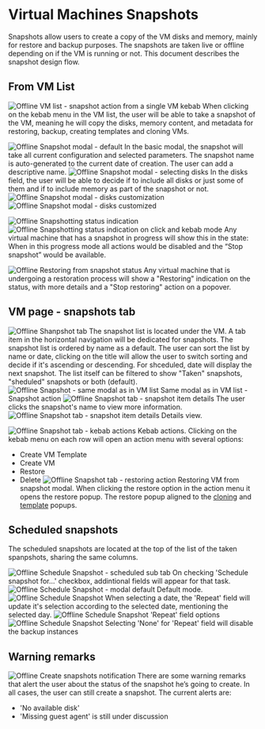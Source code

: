 # Virtual Machines Snapshots

Snapshots allow users to create a copy of the VM disks and memory, mainly for restore and backup purposes. The snapshots are taken live or offline depending on if the VM is running or not. 
This document describes the snapshot design flow.  




## From VM List 

![Offline VM list - snapshot action from a single VM kebab](img/1-00.jpg)
When clicking on the kebab menu in the VM list, the user will be able to take a snapshot of the VM, meaning he will copy the disks, memory content, and metadata for restoring, backup, creating templates and cloning VMs.

![Offline Snapshot modal - default](img/1-01.jpg)
In the basic modal, the snapshot will take all current configuration and selected parameters.
The snapshot name is auto-generated to the current date of creation. The user can add a descriptive name.
![Offline Snapshot modal - selecting disks](img/1-02.jpg)
In the disks field, the user will be able to decide if to include all disks or just some of them and if to include memory as part of the snapshot or not.
![Offline Snapshot modal - disks customization](img/1-03.jpg)
![Offline Snapshot modal - disks customized](img/1-04.jpg)

![Offline Snapshotting status indication](img/1-05.jpg)
![Offline Snapshotting status indication on click and kebab mode](img/1-06.jpg)
Any virtual machine that has a snapshot in progress will show this in the state:
When in this progress mode all actions would be disabled and the “Stop snapshot” would be available.

![Offline Restoring from snapshot status](img/1-07.jpg)
Any virtual machine that is undergoing a restoration process will show a "Restoring" indication on the status, with more details and a "Stop restoring" action on a popover. 


## VM page - snapshots tab

![Offline Shanpshot tab](img/2-00.jpg)
The snapshot list is located under the VM. A tab item in the horizontal navigation will be dedicated for snapshots. The snapshot list is ordered by name as a default.
The user can sort the list by name or date, clicking on the title will allow the user to switch sorting and decide if it's ascending or descending. For shceduled, date will display the next snapshot.
The list itself can be filtered to show "Taken" snapshots, "sheduled" snapshots or both (default).  
![Offline Snapshot - same modal as in VM list](img/2-01.jpg)
Same modal as in VM list - Snapshot action
![Offline Snapshot tab -  snapshot item details](img/2-02a.jpg)
The user clicks the snapshot's name to view more information. 
![Offline Snapshot tab - snapshot item details](img/2-02.jpg)
Details view.

![Offline Snapshot tab - kebab actions](img/2-03.jpg)
Kebab actions.
Clicking on the kebab menu on each row will open an action menu with several options:
- Create VM Template
- Create VM
- Restore
- Delete
![Offline Snapshot tab - restoring action](img/2-04.jpg)
Restoring VM from snapshot modal. When clicking the restore option in the action menu it opens the restore popup. The restore popup aligned to the [cloning](http://openshift.github.io/openshift-origin-design/web-console/knikubevirt/clone-vm/clone-vm) and [template](http://openshift.github.io/openshift-origin-design/web-console/knikubevirt/vm-templates/vm-templates) popups.


## Scheduled snapshots

The scheduled snapshots are located at the top of the list of the taken spanpshots, sharing the same columns.

![Offline Schedule Snapshot - scheduled sub tab](img/3-00.jpg)
On checking 'Schedule snapshot for...' checkbox, addintional fields will appear for that task.
![Offline Schedule Snapshot - modal default](img/3-01.jpg)
Default mode.
![Offline Schedule Snapshot](img/3-02.jpg)
When selecting a date, the 'Repeat' field will update it's selection according to the selected date, mentioning the selected day.
![Offline Schedule Snapshot](img/3-03.jpg)
'Repeat' field options
![Offline Schedule Snapshot](img/3-04.jpg)
Selecting 'None' for 'Repeat' field will disable the backup instances


## Warning remarks

![Offline Create snapshots notification](img/4-0.jpg)
There are some warning remarks that alert the user about the status of the snapshot he’s going to create. In all cases, the user can still create a snapshot. 
The current alerts are:
- 'No available disk'
- 'Missing guest agent' is still under discussion
